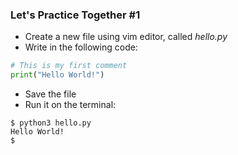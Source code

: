 ### Let's Practice Together \#1

- Create a new file using vim editor, called *hello.py* 
- Write in the following code:
```python
# This is my first comment
print("Hello World!")
```
- Save the file
- Run it on the terminal:
```
$ python3 hello.py
Hello World!
$
```
